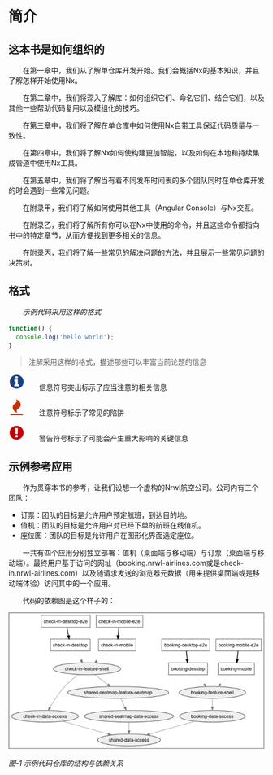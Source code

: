 # 简介

## 这本书是如何组织的

&emsp;&emsp;在第一章中，我们从了解单仓库开发开始。我们会概括Nx的基本知识，并且了解怎样开始使用Nx。

&emsp;&emsp;在第二章中，我们将深入了解库：如何组织它们、命名它们、结合它们，以及其他一些帮助代码复用以及模组化的技巧。

&emsp;&emsp;在第三章中，我们将了解在单仓库中如何使用Nx自带工具保证代码质量与一致性。

&emsp;&emsp;在第四章中，我们将了解Nx如何使构建更加智能，以及如何在本地和持续集成管道中使用Nx工具。

&emsp;&emsp;在第五章中，我们将了解当有着不同发布时间表的多个团队同时在单仓库开发的时会遇到一些常见问题。

&emsp;&emsp;在附录甲，我们将了解如何使用其他工具（Angular Console）与Nx交互。

&emsp;&emsp;在附录乙，我们将了解所有你可以在Nx中使用的命令，并且这些命令都指向书中的特定章节，从而方便找到更多相关的信息。

&emsp;&emsp;在附录丙，我们将了解一些常见的解决问题的方法，并且展示一些常见问题的决策树。

## 格式

&emsp;&emsp;*示例代码采用这样的格式*

```javascript
function() {
  console.log('hello world');
}
```

> 注解采用这样的格式，描述那些可以丰富当前论题的信息

![信息符号](info.png "信息符号")&emsp;&emsp;信息符号突出标示了应当注意的相关信息

![注意符号](gotcha.png "注意符号")&emsp;&emsp;注意符号标示了常见的陷阱

![警告符号](exclamation.png "警告符号")&emsp;&emsp;警告符号标示了可能会产生重大影响的关键信息

## 示例参考应用

&emsp;&emsp;作为贯穿本书的参考，让我们设想一个虚构的Nrwl航空公司。公司内有三个团队：

* 订票：团队的目标是允许用户预定航班，到达目的地。
* 值机：团队的目标是允许用户对已经下单的航班在线值机。
* 座位图：团队的目标是允许用户在图形化界面选定座位。

&emsp;&emsp;一共有四个应用分别独立部署：值机（桌面端与移动端）与订票（桌面端与移动端）。最终用户基于访问的网址（booking.nrwl-airlines.com或是check-in.nrwl-airlines.com）以及随请求发送的浏览器元数据（用来提供桌面端或是移动端体验）访问其中的一个应用。

&emsp;&emsp;代码的依赖图是这个样子的：

![示例代码仓库的结构与依赖关系](repo.png "示例代码仓库的结构与依赖关系")

*图-1 示例代码仓库的结构与依赖关系*
